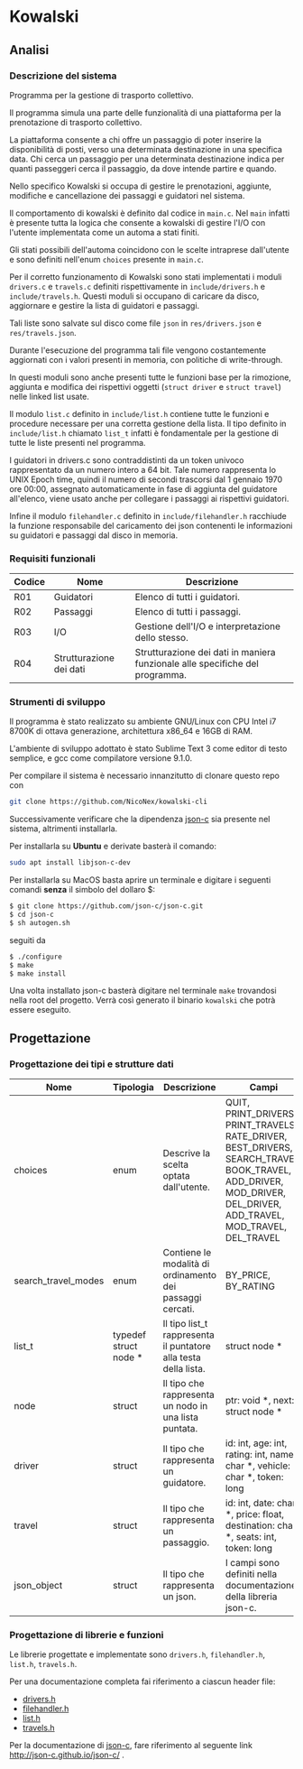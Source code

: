 # Kowalski

## Analisi

### Descrizione del sistema
Programma per la gestione di trasporto collettivo.

Il programma simula una parte delle funzionalità di una piattaforma per la prenotazione di trasporto collettivo.

La piattaforma consente a chi offre un passaggio di poter inserire la disponibilità di posti, verso una determinata destinazione in una specifica data. Chi cerca un passaggio per una determinata destinazione indica per quanti passeggeri cerca il passaggio, da dove intende partire e quando.

Nello specifico Kowalski si occupa di gestire le prenotazioni, aggiunte, modifiche e cancellazione dei passaggi e guidatori nel sistema.

Il comportamento di kowalski è definito dal codice in `main.c`.
Nel `main` infatti è presente tutta la logica che consente a kowalski di gestire l'I/O con l'utente implementata come un automa a stati finiti.

Gli stati possibili dell'automa coincidono con le scelte intraprese dall'utente e sono definiti nell'enum `choices` presente in `main.c`.

Per il corretto funzionamento di Kowalski sono stati implementati i moduli `drivers.c` e `travels.c` definiti rispettivamente in `include/drivers.h` e `include/travels.h`.
Questi moduli si occupano di caricare da disco, aggiornare e gestire la lista di guidatori e passaggi.

Tali liste sono salvate sul disco come file `json` in `res/drivers.json` e `res/travels.json`.

Durante l'esecuzione del programma tali file vengono costantemente aggiornati con i valori presenti in memoria, con politiche di write-through.

In questi moduli sono anche presenti tutte le funzioni base per la rimozione, aggiunta e modifica dei rispettivi oggetti (`struct driver` e `struct travel`) nelle linked list usate.

Il modulo `list.c` definito in `include/list.h` contiene tutte le funzioni e procedure necessare per una corretta gestione della lista.
Il tipo definito in `include/list.h` chiamato `list_t` infatti è fondamentale per la gestione di tutte le liste presenti nel programma.


I guidatori in drivers.c sono contraddistinti da un token univoco rappresentato da un numero intero a 64 bit.
Tale numero rappresenta lo UNIX Epoch time, quindi il numero di secondi trascorsi dal 1 gennaio 1970 ore 00:00, assegnato automaticamente in fase di aggiunta del guidatore all'elenco, viene usato anche per collegare i passaggi ai rispettivi guidatori.

Infine il modulo `filehandler.c` definito in `include/filehandler.h` racchiude la funzione responsabile del caricamento dei json contenenti le informazioni su guidatori e passaggi dal disco in memoria.


### Requisiti funzionali

| Codice | Nome                    | Descrizione                                                                  |
|--------|-------------------------|------------------------------------------------------------------------------|
| R01    | Guidatori               | Elenco di tutti i guidatori.                                                 |
| R02    | Passaggi                | Elenco di tutti i passaggi.                                                  |
| R03    | I/O                     | Gestione dell'I/O e interpretazione dello stesso.                            |
| R04    | Strutturazione dei dati | Strutturazione dei dati in maniera funzionale alle specifiche del programma. |


### Strumenti di sviluppo
Il programma è stato realizzato su ambiente GNU/Linux con CPU Intel i7 8700K di ottava generazione, architettura x86_64 e 16GB di RAM.

L'ambiente di sviluppo adottato è stato Sublime Text 3 come editor di testo semplice, e gcc come compilatore versione 9.1.0.

Per compilare il sistema è necessario innanzitutto di clonare questo repo con
```sh
git clone https://github.com/NicoNex/kowalski-cli
```

Successivamente verificare che la dipendenza [json-c](https://github.com/json-c/json-c) sia presente nel sistema, altrimenti installarla.

Per installarla su **Ubuntu** e derivate basterà il comando:
```sh
sudo apt install libjson-c-dev
```

Per installarla su MacOS basta aprire un terminale e digitare i seguenti comandi **senza** il simbolo del dollaro $:
```sh
$ git clone https://github.com/json-c/json-c.git
$ cd json-c
$ sh autogen.sh
```
seguiti da
```sh
$ ./configure
$ make
$ make install
```

Una volta installato json-c basterà digitare nel terminale `make` trovandosi nella root del progetto. Verrà così generato il binario `kowalski` che potrà essere eseguito.

## Progettazione

### Progettazione dei tipi e strutture dati
| Nome                | Tipologia             | Descrizione                                                     | Campi                                                                                                                                                             |
|---------------------|-----------------------|-----------------------------------------------------------------|-------------------------------------------------------------------------------------------------------------------------------------------------------------------|
| choices             | enum                  | Descrive la scelta optata dall'utente.                          | QUIT, PRINT_DRIVERS, PRINT_TRAVELS, RATE_DRIVER, BEST_DRIVERS, SEARCH_TRAVEL, BOOK_TRAVEL, ADD_DRIVER, MOD_DRIVER, DEL_DRIVER, ADD_TRAVEL, MOD_TRAVEL, DEL_TRAVEL |
| search_travel_modes | enum                  | Contiene le modalità di ordinamento dei   passaggi cercati.     | BY_PRICE, BY_RATING                                                                                                                                               |
| list_t              | typedef struct node * | Il tipo list_t rappresenta il puntatore alla testa della lista. | struct node *                                                                                                                                                     |
| node                | struct                | Il tipo che rappresenta un nodo in una lista puntata.           | ptr: void *, next: struct node *                                                                                                                                  |
| driver              | struct                | Il tipo che rappresenta un guidatore.                           | id: int, age: int,   rating: int, name: char *,   vehicle: char *, token: long                                                                                    |
| travel              | struct                | Il tipo che rappresenta un passaggio.                           | id: int, date: char *, price: float, destination: char *, seats: int, token: long                                                                                 |
| json_object         | struct                | Il tipo che rappresenta un json.                                | I campi sono definiti nella documentazione della libreria json-c.                                                                                                 |
### Progettazione di librerie e funzioni
Le librerie progettate e implementate sono `drivers.h`, `filehandler.h`, `list.h`, `travels.h`.

Per una documentazione completa fai riferimento a ciascun header file:
- [drivers.h](https://github.com/NicoNex/kowalski/blob/master/include/drivers.h)
- [filehandler.h](https://github.com/NicoNex/kowalski/blob/master/include/filehandler.h)
- [list.h](https://github.com/NicoNex/kowalski/blob/master/include/list.h)
- [travels.h](https://github.com/NicoNex/kowalski/blob/master/include/travels.h)

Per la documentazione di [json-c](https://github.com/json-c/json-c), fare riferimento al seguente link http://json-c.github.io/json-c/ .
